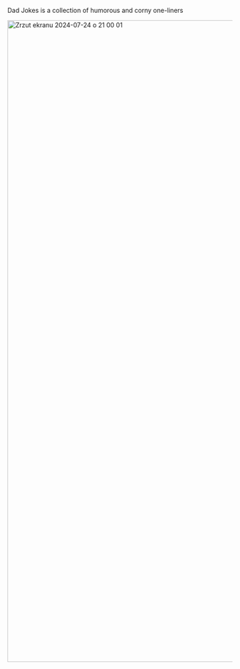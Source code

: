 Dad Jokes is a collection of humorous and corny one-liners

<img width="1438" alt="Zrzut ekranu 2024-07-24 o 21 00 01" src="https://github.com/user-attachments/assets/e0451ce6-b0c8-4008-a5f0-ff01cfbcf9f4">
